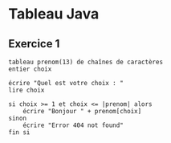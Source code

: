 # Tableau Java

## Exercice 1

    tableau prenom(13) de chaînes de caractères
    entier choix

    écrire "Quel est votre choix : "
    lire choix

    si choix >= 1 et choix <= |prenom| alors
        écrire "Bonjour " + prenom[choix]
    sinon
        écrire "Error 404 not found"
    fin si
